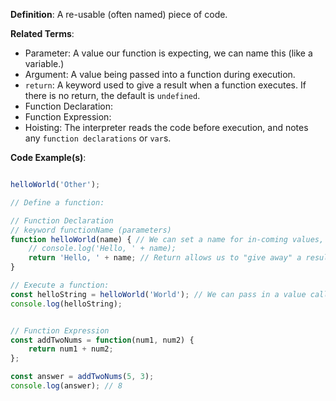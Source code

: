 **Definition**: A re-usable (often named) piece of code.

**Related Terms**:
* Parameter: A value our function is expecting, we can name this (like a variable.)
* Argument: A value being passed into a function during execution.
* `return`: A keyword used to give a result when a function executes. If there is no return, the default is `undefined`.
* Function Declaration: 
* Function Expression: 
* Hoisting: The interpreter reads the code before execution, and notes any `function declarations` or `var`s.

**Code Example(s)**:

```js

helloWorld('Other');

// Define a function:

// Function Declaration
// keyword functionName (parameters)
function helloWorld(name) { // We can set a name for in-coming values, called a parameter
	// console.log('Hello, ' + name);
	return 'Hello, ' + name; // Return allows us to "give away" a result value
}

// Execute a function:
const helloString = helloWorld('World'); // We can pass in a value called an argument
console.log(helloString);


// Function Expression
const addTwoNums = function(num1, num2) {
	return num1 + num2;
};

const answer = addTwoNums(5, 3);
console.log(answer); // 8
```